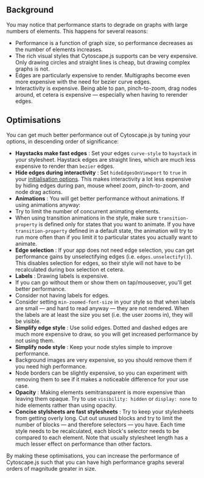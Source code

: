 ## Background

You may notice that performance starts to degrade on graphs with large numbers of elements.  This happens for several reasons:

* Performance is a function of graph size, so performance decreases as the number of elements increases.
* The rich visual styles that Cytoscape.js supports can be very expensive.  Only drawing circles and straight lines is cheap, but drawing complex graphs is not.
* Edges are particularly expensive to render.  Multigraphs become even more expensive with the need for bezier curve edges.
* Interactivity is expensive.  Being able to pan, pinch-to-zoom, drag nodes around, et cetera is expensive &mdash; especially when having to rerender edges.


## Optimisations

You can get much better performance out of Cytoscape.js by tuning your options, in descending order of significance:

* **Haystacks make fast edges** : Set your edges `curve-style` to `haystack` in your stylesheet.  Haystack edges are straight lines, which are much less expensive to render than `bezier` edges.
* **Hide edges during interactivity** : Set `hideEdgesOnViewport` to `true` in your [initialisation options](#core/initialisation).  This makes interactivity a lot less expensive by hiding edges during pan, mouse wheel zoom, pinch-to-zoom, and node drag actions.
* **Animations** : You will get better performance without animations.  If using animations anyway:
 * Try to limit the number of concurrent animating elements.
 * When using transition animations in the style, make sure `transition-property` is defined only for states that you want to animate.  If you have `transition-property` defined in a default state, the animation will try to run more often than if you limit it to particular states you actually want to animate.
* **Edge selection** : If your app does not need edge selection, you can get performance gains by unselectifying edges (i.e. `edges.unselectify()`).  This disables selection for edges, so their style will not have to be recalculated during box selection et cetera.
* **Labels** : Drawing labels is expensive.
 * If you can go without them or show them on tap/mouseover, you'll get better performance.
 * Consider not having labels for edges.
 * Consider setting `min-zoomed-font-size` in your style so that when labels are small &mdash; and hard to read anyway &mdash; they are not rendered.  When the labels are at least the size you set (i.e. the user zooms in), they will be visible.
* **Simplify edge style** : Use solid edges.  Dotted and dashed edges are much more expensive to draw, so you will get increased performance by not using them.
* **Simplify node style** : Keep your node styles simple to improve performance.  
 * Background images are very expensive, so you should remove them if you need high performance.
 * Node borders can be slightly expensive, so you can experiment with removing them to see if it makes a noticeable difference for your use case.
* **Opacity** : Making elements semitransparent is more expensive than leaving them opaque.  Try to use `visibility: hidden` or `display: none` to hide elements rather than using opacity.
* **Concise stylsheets are fast stylesheets** : Try to keep your stylesheets from getting overly long.  Cut out unused blocks and try to limit the number of blocks &mdash; and therefore selectors &mdash; you have.  Each time style needs to be recalculated, each block's selector needs to be compared to each element.  Note that usually stylesheet length has a much lesser effect on performance than other factors.

By making these optimisations, you can increase the performance of Cytoscape.js such that you can have high performance graphs several orders of magnitude greater in size.